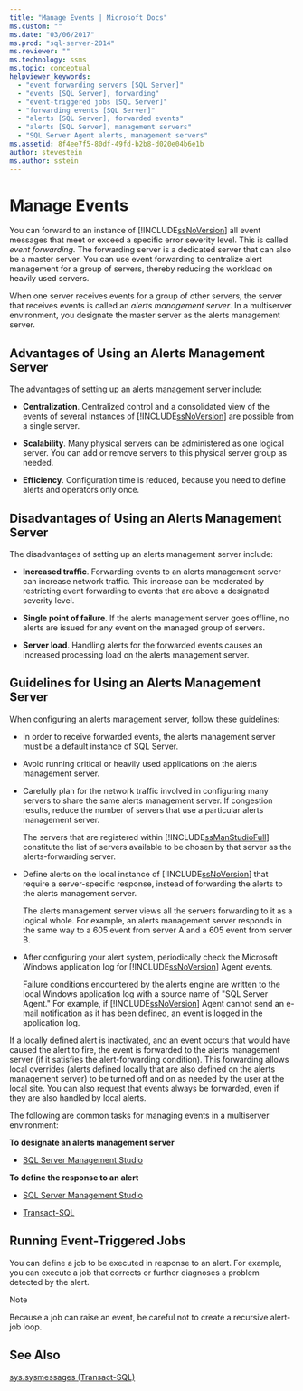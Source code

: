 ```yaml
---
title: "Manage Events | Microsoft Docs"
ms.custom: ""
ms.date: "03/06/2017"
ms.prod: "sql-server-2014"
ms.reviewer: ""
ms.technology: ssms
ms.topic: conceptual
helpviewer_keywords: 
  - "event forwarding servers [SQL Server]"
  - "events [SQL Server], forwarding"
  - "event-triggered jobs [SQL Server]"
  - "forwarding events [SQL Server]"
  - "alerts [SQL Server], forwarded events"
  - "alerts [SQL Server], management servers"
  - "SQL Server Agent alerts, management servers"
ms.assetid: 8f4ee7f5-80df-49fd-b2b8-d020e04b6e1b
author: stevestein
ms.author: sstein
---
```

# Manage Events
  You can forward to an instance of [!INCLUDE[ssNoVersion](../../includes/ssnoversion-md.md)] all event messages that meet or exceed a specific error severity level. This is called *event forwarding*. The forwarding server is a dedicated server that can also be a master server. You can use event forwarding to centralize alert management for a group of servers, thereby reducing the workload on heavily used servers.  
  
 When one server receives events for a group of other servers, the server that receives events is called an *alerts management server*. In a multiserver environment, you designate the master server as the alerts management server.  
  
## Advantages of Using an Alerts Management Server  
 The advantages of setting up an alerts management server include:  
  
-   **Centralization**. Centralized control and a consolidated view of the events of several instances of [!INCLUDE[ssNoVersion](../../includes/ssnoversion-md.md)] are possible from a single server.  
  
-   **Scalability**. Many physical servers can be administered as one logical server. You can add or remove servers to this physical server group as needed.  
  
-   **Efficiency**. Configuration time is reduced, because you need to define alerts and operators only once.  
  
## Disadvantages of Using an Alerts Management Server  
 The disadvantages of setting up an alerts management server include:  
  
-   **Increased traffic**. Forwarding events to an alerts management server can increase network traffic. This increase can be moderated by restricting event forwarding to events that are above a designated severity level.  
  
-   **Single point of failure**. If the alerts management server goes offline, no alerts are issued for any event on the managed group of servers.  
  
-   **Server load**. Handling alerts for the forwarded events causes an increased processing load on the alerts management server.  
  
## Guidelines for Using an Alerts Management Server  
 When configuring an alerts management server, follow these guidelines:  
  
-   In order to receive forwarded events, the alerts management server must be a default instance of SQL Server.  
  
-   Avoid running critical or heavily used applications on the alerts management server.  
  
-   Carefully plan for the network traffic involved in configuring many servers to share the same alerts management server. If congestion results, reduce the number of servers that use a particular alerts management server.  
  
     The servers that are registered within [!INCLUDE[ssManStudioFull](../../includes/ssmanstudiofull-md.md)] constitute the list of servers available to be chosen by that server as the alerts-forwarding server.  
  
-   Define alerts on the local instance of [!INCLUDE[ssNoVersion](../../includes/ssnoversion-md.md)] that require a server-specific response, instead of forwarding the alerts to the alerts management server.  
  
     The alerts management server views all the servers forwarding to it as a logical whole. For example, an alerts management server responds in the same way to a 605 event from server A and a 605 event from server B.  
  
-   After configuring your alert system, periodically check the Microsoft Windows application log for [!INCLUDE[ssNoVersion](../../includes/ssnoversion-md.md)] Agent events.  
  
     Failure conditions encountered by the alerts engine are written to the local Windows application log with a source name of "SQL Server Agent." For example, if [!INCLUDE[ssNoVersion](../../includes/ssnoversion-md.md)] Agent cannot send an e-mail notification as it has been defined, an event is logged in the application log.  
  
 If a locally defined alert is inactivated, and an event occurs that would have caused the alert to fire, the event is forwarded to the alerts management server (if it satisfies the alert-forwarding condition). This forwarding allows local overrides (alerts defined locally that are also defined on the alerts management server) to be turned off and on as needed by the user at the local site. You can also request that events always be forwarded, even if they are also handled by local alerts.  
  
 The following are common tasks for managing events in a multiserver environment:  
  
 **To designate an alerts management server**  
  
-   [SQL Server Management Studio](../sql-server-management-studio-ssms.md)  
  
 **To define the response to an alert**  
  
-   [SQL Server Management Studio](define-the-response-to-an-alert-sql-server-management-studio.md)  
  
-   [Transact-SQL](/sql/relational-databases/system-stored-procedures/sp-add-notification-transact-sql)  
  
## Running Event-Triggered Jobs  
 You can define a job to be executed in response to an alert. For example, you can execute a job that corrects or further diagnoses a problem detected by the alert.  
  
> [!NOTE]  
>  Because a job can raise an event, be careful not to create a recursive alert-job loop.  
  
## See Also  
 [sys.sysmessages &#40;Transact-SQL&#41;](/sql/relational-databases/system-compatibility-views/sys-sysmessages-transact-sql)  
  
  
